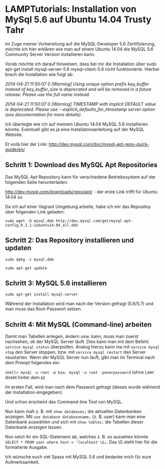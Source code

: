 LAMPTutorials: Installation von MySql 5.6 auf Ubuntu 14.04 Trusty Tahr
======================================================================

Im Zuge meiner Vorbereitung auf die MySQL-Developer 5.6 Zertifizierung, möchte ich hier erklären wie man auf einem Ubuntu 14.04 die MySQL 5.6 Community Server Version installieren kann.

Vorab möchte ich darauf hinweisen, dass bei mir die Installation über sudo apt-get install mysql-server-5.6 mysql-client-5.6 nicht funktionierte. Hierbei brach die Installation wie folgt ab:

*2014-04-21 11:50:07 0 [Warning] Using unique option prefix key_buffer instead of key_buffer_size is deprecated and will be removed in a future release. Please use the full name instead.*

*2014-04-21 11:50:07 0 [Warning] TIMESTAMP with implicit DEFAULT value is deprecated. Please use --explicit_defaults_for_timestamp server option (see documentation for more details).*

Ich überlegte wie ich auf meinem Ubuntu 14.04 MySQL 5.6 installieren könnte.  Eventuell gibt es ja eine Installatonsanleitung auf der MySQL Website.

Et voilà hier der Link: http://dev.mysql.com/doc/mysql-apt-repo-quick-guide/en/

Schritt 1: Download des MySQL Apt Repositories
----------------------------------------------
Das MySQL Apt Repository kann für verschiedene Betriebssystem auf der folgenden Seite herunterladen:

http://dev.mysql.com/downloads/repo/apt/ - der erste Link trifft für Ubuntu 14.04 zu

Da ich auf einer Vagrant Umgebung arbeite, habe ich mir das Repositoy über folgenden Link geladen:

`sudo wget -O mysql.deb http://dev.mysql.com/get/mysql-apt-config_0.2.1-1ubuntu14.04_all.deb`

Schritt 2: Das Repository installieren und updaten
--------------------------------------------------

`sudo dpkg -i mysql.deb`

`sudo apt-get update`

Schritt 3: MySQL 5.6 installieren
---------------------------------

`sudo apt-get install mysql-server`

Während der Installation wird man nach der Version gefragt (5.6/5.7) und man muss das Root-Passwort setzen.

Schritt 4: Mit MySQL (Command-line) arbeiten
--------------------------------------------
Damit man Tabellen anlegen, ändern usw. kann, muss man zuerst nachsehen, ob der MySQL Server läuft. Dies kann man mit dem Befehl: `service mysql status` überprüfen. Analog hierzu kann ma mit `service mysql stop` den Server stoppen, bzw. mit `service mysql restart` den Server neustarten.
Wenn der MySQL Server nun läuft, gibt man im Terminal nach dem Prompt folgendes ein:

`shell> mysql -u root -p bzw. mysql -u root -peuerpassword` (ohne Leer direkt hinter dem p)

Im ersten Fall, wird man nach dem Passwort gefragt (dieses wurde während der Installation eingegeben)

Und schon erscheint das Command-line Tool von MySQL.

Nun kann mah z. B. mit `show databases;` die aktuellen Datenbanken anzeigen.
Mit `use database databasename;` (z. B. user) kann man eine Datenbank auswählen und sich mit `show tables;` die Tabellen dieser Datenbank anzeigen lassen. 

Nun setzt ihr ein SQL-Statement ab, welches z. B. so aussehen könnte `SELECT * FROM user where host = 'localhost'\G;`. Das \G steht hier für die formatierte Ausgabe.

Ich wünsche euch viel Spass mit MySQL 5.6 und bedanke mich für eure Aufmerksamkeit.
